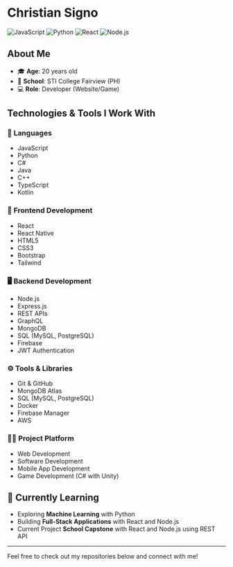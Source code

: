 # Christian Signo
![JavaScript](https://img.shields.io/badge/-JavaScript-ffb13b?logo=javascript)
![Python](https://img.shields.io/badge/-Python-3776ab?logo=python)
![React](https://img.shields.io/badge/React-Developer-61dafb)
![Node.js](https://img.shields.io/badge/-Node.js-339933?logo=node.js)

## About Me
- 🎓 **Age**: 20 years old
- 🏫 **School**: STI College Fairview (PH)
- 💻 **Role**: Developer (Website/Game)

## Technologies & Tools I Work With
### 🔧 **Languages**
- JavaScript
- Python
- C#
- Java
- C++
- TypeScript
- Kotlin

### 🚀 **Frontend Development**
- React
- React Native
- HTML5
- CSS3
- Bootstrap
- Tailwind

### 🖥️ **Backend Development**
- Node.js
- Express.js
- REST APIs
- GraphQL
- MongoDB
- SQL (MySQL, PostgreSQL)
- Firebase
- JWT Authentication

### ⚙️ **Tools & Libraries**
- Git & GitHub
- MongoDB Atlas
- SQL (MySQL, PostgreSQL)
- Docker
- Firebase Manager 
- AWS

### 🧑‍💻 **Project Platform**
- Web Development
- Software Development
- Mobile App Development
- Game Development (C# with Unity)

## 🌱 Currently Learning
- Exploring **Machine Learning** with Python
- Building **Full-Stack Applications** with React and Node.js
- Current Project **School Capstone** with React and Node.js using REST API

---

Feel free to check out my repositories below and connect with me!
